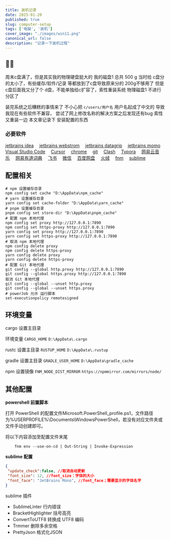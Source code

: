 ```yaml
---
title: 装机记录
date: 2025-01-20
published: true
slug: computer-setup
tags: ['电脑', '装机']
cover_image: "./images/win11.png"
canonical_url: false
description: "记录一下装机过程"
---
```


## 😶‍🌫️

周末c盘满了，但是其实我的物理硬盘挺大的
我的磁盘1 总共 500 g 当时给 c盘分的太小了，有些缓存/软件/记录 等都放到了c盘导致原来分的 200g不够用了
但是 c盘后面我又分了个 d盘，不能单独给c扩容了，索性重装系统 物理磁盘1 不进行分区了

装完系统之后糟糕的事情来了 不小心把 `c/users/用户名`  用户名起成了中文的 导致我现在有些软件不兼容，
尝试了网上修改名称的解决方案之后发现还有bug 索性又重装一边
本文章记录下 安装配置的东西

### 必要软件

[jetbrains idea](https://www.jetbrains.com/idea/download)&emsp;
[jetbrains webstrom](https://www.jetbrains.com/webstorm/download)&emsp;
[jetbrains datagrip](https://www.jetbrains.com/datagrip/download)&emsp;
[jetbrains momo](https://www.jetbrains.com/lp/mono/)&emsp;
[Visual Studio Code](https://code.visualstudio.com/)&emsp;
[Cursor](https://www.cursor.com/)&emsp;
[chrome](https://www.google.com/intl/zh-CN/chrome/)&emsp;
[git](https://git-scm.com/downloads/win)&emsp;
[Clash](https://pan.baidu.com/s/1B2LAhoE6QZFCxVl7JOklTw?pwd=sqpr)&emsp;
[Typora](https://typoraio.cn/)&emsp;
[网易云音乐](https://music.163.com/#/download)&emsp;
[网易有道词典](https://cidian.youdao.com/download-app/?keyfrom=dict_web_product)&emsp;
[飞书](https://www.feishu.cn/download?from=download_content_recommend_bottom_free_register)&emsp;
[微信](https://weixin.qq.com/)&emsp;
[百度网盘](https://pan.baidu.com/download)&emsp;
[火绒](https://www.huorong.cn/)&emsp;
[fnm](https://github.com/Schniz/fnm/releases)&emsp;
[sublime](https://www.sublimetext.com/)&emsp;

## 配置相关

```bath
# npm 设置缓存目录
npm config set cache "D:\AppData\npm_cache"
# yarn 设置缓存目录
yarn config set cache-folder "D:\AppData\yarn_cache"
# pnpm 设置缓存目录
pnpm config set store-dir "D:\AppData\pnpm_cache"
# 配置 npm 本地代理
npm config set proxy http://127.0.0.1:7890
npm config set https-proxy http://127.0.0.1:7890
yarn config set proxy http://127.0.0.1:7890
yarn config set https-proxy http://127.0.0.1:7890
# 取消 npm 本地代理
npm config delete proxy
npm config delete https-proxy
yarn config delete proxy
yarn config delete https-proxy
# 配置 Git 本地代理
git config --global http.proxy http://127.0.0.1:7890
git config --global https.proxy http://127.0.0.1:7890
取消 Git 本地代理
git config --global --unset http.proxy
git config --global --unset https.proxy
# powerJob 允许 运行脚本 
set-executionpolicy remotesigned

```

## 环境变量

cargo 设置主目录

环境变量 `CARGO_HOME` `D:\AppData\.cargo`

rustc 设置主目录 `RUSTUP_HOME` `D:\AppData\.rustup`

gradle 设置主目录 `GRADLE_USER_HOME` `D:\AppData\gradle_cache`

npm 设置镜像 `FNM_NODE_DIST_MIRROR` `https://npmmirror.com/mirrors/node/`

## 其他配置

**powershell 前置脚本**

打开 PowerShell 的配置文件Microsoft.PowerShell_profile.ps1，文件路径为%USERPROFILE%\Documents\WindowsPowerShell，若没有对应文件夹或文件手动创建即可。

将以下内容添加至配置文件末尾

```bath
    fnm env --use-on-cd | Out-String | Invoke-Expression
```

**sublime 配置**

```json
{
 "update_check":false, //取消自动更新
 "font_size": 12, //font_size：字体的大小
 "font_face": "JetBrains Mono", //font_face；需要显示的字体名字
}

```

sublime 插件

- SublimeLinter 行内错误
- BracketHighlighter 括号高亮
- ConvertToUTF8 转换成 UTF8 编码
- Trmmer 删除多余空格
- PrettyJson 格式化JSON
